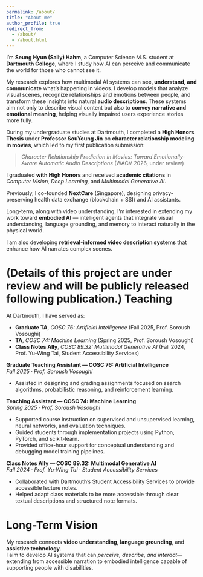 ```yaml
---
permalink: /about/
title: "About me"
author_profile: true
redirect_from: 
  - /about/
  - /about.html
---
```




I’m **Seung Hyun (Sally) Hahm**, a Computer Science M.S. student at **Dartmouth College**, where I study how AI can perceive and communicate the world for those who cannot see it.  


My research explores how multimodal AI systems can **see, understand, and communicate** what’s happening in videos. I develop models that analyze visual scenes, recognize relationships and emotions between people, and transform these insights into natural **audio descriptions**.
These systems aim not only to describe visual content but also to **convey narrative and emotional meaning**, helping visually impaired users experience stories more fully.

During my undergraduate studies at Dartmouth, I completed a **High Honors Thesis** under **Professor SouYoung Jin** on **character relationship modeling in movies**, which led to my first publication submission:  
> *Character Relationship Prediction in Movies: Toward Emotionally-Aware Automatic Audio Descriptions* (WACV 2026, under review)

I graduated **with High Honors** and received **academic citations** in *Computer Vision, Deep Learning,* and *Multimodal Generative AI*.

Previously, I co-founded **NextCare** (Singapore), designing privacy-preserving health data exchange (blockchain + SSI) and AI assistants.

Long-term, along with video understanding, I’m interested in extending my work toward **embodied AI** — intelligent agents that integrate visual understanding, language grounding, and memory to interact naturally in the physical world.


I am also developing **retrieval-informed video description systems** that enhance how AI narrates complex scenes.  

(Details of this project are under review and will be publicly released following publication.)
Teaching
======

At Dartmouth, I have served as:
- **Graduate TA**, *COSC 76: Artificial Intelligence* (Fall 2025, Prof. Soroush Vosoughi)  
- **TA**, *COSC 74: Machine Learning* (Spring 2025, Prof. Soroush Vosoughi)  
- **Class Notes Ally**, *COSC 89.32: Mutlimodal Generative AI* (Fall 2024, Prof. Yu-Wing Tai, Student Accessibility Services)


**Graduate Teaching Assistant — COSC 76: Artificial Intelligence**  
*Fall 2025 · Prof. Soroush Vosoughi*  
- Assisted in designing and grading assignments focused on search algorithms, probabilistic reasoning, and reinforcement learning.  

**Teaching Assistant — COSC 74: Machine Learning**  
*Spring 2025 · Prof. Soroush Vosoughi*  
- Supported course instruction on supervised and unsupervised learning, neural networks, and evaluation techniques.  
- Guided students through implementation projects using Python, PyTorch, and scikit-learn.  
- Provided office-hour support for conceptual understanding and debugging model training pipelines.

**Class Notes Ally — COSC 89.32: Multimodal Generative AI**  
*Fall 2024 · Prof. Yu-Wing Tai · Student Accessibility Services*  
- Collaborated with Dartmouth’s Student Accessibility Services to provide accessible lecture notes.  
- Helped adapt class materials to be more accessible through clear textual descriptions and structured note formats.






Long-Term Vision
======
My research connects **video understanding**, **language grounding**, and **assistive technology**.  
I aim to develop AI systems that can *perceive, describe, and interact*—extending from accessible narration to embodied intelligence capable of supporting people with disabilities.

